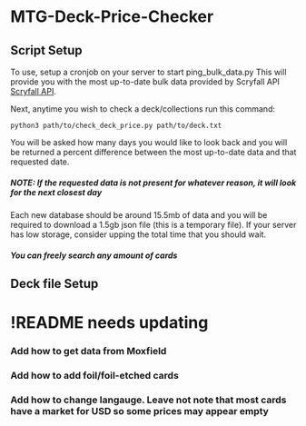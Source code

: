# MTG-Deck-Price-Checker

## Script Setup
To use, setup a cronjob on your server to start ping_bulk_data.py
This will provide you with the most up-to-date bulk data provided by Scryfall API [Scryfall API](https://scryfall.com/docs/api/bulk-data).

Next, anytime you wish to check a deck/collections run this command:
```
python3 path/to/check_deck_price.py path/to/deck.txt
```
You will be asked how many days you would like to look back and you will be returned a percent difference between the most up-to-date data and that requested date.
##### NOTE: If the requested data is not present for whatever reason, it will look for the next closest day

Each new database should be around 15.5mb of data and you will be required to download a 1.5gb json file (this is a temporary file). If your server has low storage, consider upping the total time that you should wait.

##### You can freely search any amount of cards


## Deck file Setup
# !README needs updating
### Add how to get data from Moxfield
### Add how to add foil/foil-etched cards
### Add how to change langauge. Leave not note that most cards have a market for USD so some prices may appear empty
